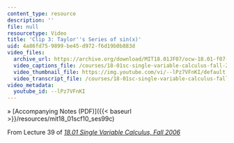 ```yaml
---
content_type: resource
description: ''
file: null
resourcetype: Video
title: 'Clip 3: Taylor''s Series of sin(x)'
uid: 4a86fd75-9899-be45-d972-f6d19b0b883d
video_files:
  archive_url: https://archive.org/download/MIT18.01JF07/ocw-18.01-f07-lec39_300k.mp4
  video_captions_file: /courses/18-01sc-single-variable-calculus-fall-2010/f3765fcd202254359908e7d56ded3397_--lPz7VFnKI.vtt
  video_thumbnail_file: https://img.youtube.com/vi/--lPz7VFnKI/default.jpg
  video_transcript_file: /courses/18-01sc-single-variable-calculus-fall-2010/aa19a00fb3bfb1311ca84f600e37c146_--lPz7VFnKI.pdf
video_metadata:
  youtube_id: --lPz7VFnKI
---
```


» [Accompanying Notes (PDF)]({{< baseurl >}}/resources/mit18_01scf10_ses99c)

From Lecture 39 of [_18.01 Single Variable Calculus, Fall 2006_](/courses/18-01-single-variable-calculus-fall-2006/video_galleries/video-lectures)